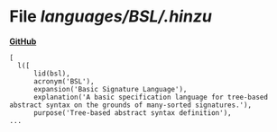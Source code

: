 # File _languages/BSL/.hinzu_
**[GitHub](https://github.com/softlang/yas/blob/master/languages/BSL/.hinzu)**
```
[
  l([
      lid(bsl),
      acronym('BSL'),
      expansion('Basic Signature Language'),
      explanation('A basic specification language for tree-based abstract syntax on the grounds of many-sorted signatures.'),
      purpose('Tree-based abstract syntax definition'),
...
```

